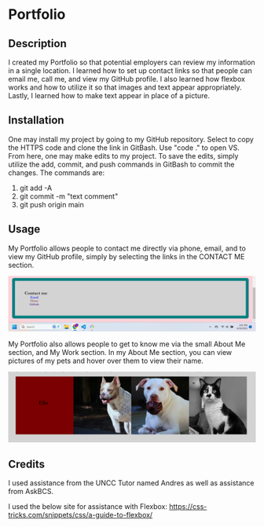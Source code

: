# Portfolio

## Description

I created my Portfolio so that potential employers can review my information in a single location. I learned how to set up contact links so that people can email me, call me, and view my GitHub profile. I also learned how flexbox works and how to utilize it so that images and text appear appropriately. Lastly, I learned how to make text appear in place of a picture. 

## Installation

One may install my project by going to my GitHub repository. Select to copy the HTTPS code and clone the link in GitBash. Use "code ." to open VS. From here, one may make edits to my project. To save the edits, simply utilize the add, commit, and push commands in GitBash to commit the changes. The commands are: 

1. git add -A
2. git commit -m "text comment"
3. git push origin main 

## Usage

My Portfolio allows people to contact me directly via phone, email, and to view my GitHub profile, simply by selecting the links in the CONTACT ME section. 

![CONTACT ME Section](./Images/Contact%20me.png)

My Portfolio also allows people to get to know me via the small About Me section, and My Work section. In my About Me section, you can view pictures of my pets and hover over them to view their name. 

![Animal photo line](./Images/Animal-line.png)


## Credits

I used assistance from the UNCC Tutor named Andres as well as assistance from AskBCS.

I used the below site for assistance with Flexbox: 
https://css-tricks.com/snippets/css/a-guide-to-flexbox/



